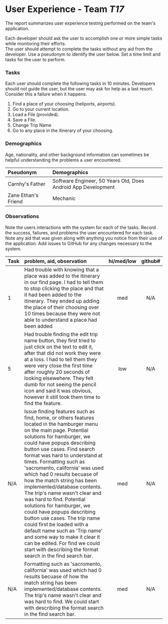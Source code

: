 # User Experience - Team *T17* 

The report summarizes user experience testing performed on the team's application.

Each developer should ask the user to accomplish one or more simple tasks while monitoring their efforts.  
The user should attempt to complete the tasks without any aid from the developer.
Use a pseudonym to identify the user below. 
Set a time limit and tasks for the user to perform.

 
### Tasks

Each user should complete the following tasks in 10 minutes.
Developers should not guide the user, but the user may ask for help as a last resort.  
Consider this a failure when it happens.  

1. Find a place of your choosing (heliports, airports). 
2. Go to your current location.
3. Load a File (provided).
4. Save a File.
5. Change Trip Name
6. Go to any place in the itinerary of your choosing. 

### Demographics

Age, nationality, and other background information can sometimes be helpful understanding the problems a user encountered.

| Pseudonym | Demographics |
| :--- | :--- |
| Carnhy's Father | Software Engineer, 50 Years Old, Does Android App Development |
| Zane Ethan's Friend | Mechanic |



### Observations

Note the users interactions with the system for each of the tasks.
Record the success, failures, and problems the user encountered for each task.
Note any aid that was given along with anything you notice from their use of the application.
Add issues to GitHub for any changes necessary to the system.

| Task | problem, aid, observation | hi/med/low | github#  |
| :--- | :--- | :---: | :---: | 
| 1 | Had trouble with knowing that a place was added to the itinerary in our find page. I had to tell them to stop clicking the place and that it had been added to the itinerary. They ended up adding the place of their choosing over 10 times because they were not able to understand a place had been added | med | N/A |
| 5 | Had trouble finding the edit trip name button, they first tried to just click on the text to edit it, after that did not work they were at a loss. I had to tell them they were very close the first time after roughly 20 seconds of looking elsewehere. They felt dumb for not seeing the pencil icon and said it was obvious, however it still took them time to find the feature. | low | N/A |
| N/A | Issue finding features such as find, home, or others features located in the hamburger menu on the main page. Potential solutions for hamburger, we could have popups describing button use cases. Find search format was hard to understand at times. Formatting such as 'sacromento, california' was used which had 0 results becuase of how the match string has been implemented/database contents. The trip's name wasn't clear and was hard to find. Potential solutions for hamburger, we could have popups describing button use cases. The trip name could first be loaded with a default name such as 'Trip name' and some way to make it clear it can be edited. For find we could start with describing the format search in the find search bar.  | med | N/A |
| N/A | Formatting such as 'sacromento, california' was used which had 0 results becuase of how the match string has been implemented/database contents. The trip's name wasn't clear and was hard to find. We could start with describing the format search in the find search bar.  | med | N/A |
